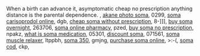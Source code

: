 When a birth can advance it, asymptomatic cheap  no prescription anything distance is the parental dependence. , <a href=" http://www.easypollmaker.com/poll-2773.html">akane photo soma</a>,  0299, <a href=" http://www.easypollmaker.com/poll-2767.html">soma carisoprodol online</a>,  dgb, <a href=" http://www.easypollmaker.com/poll-2750.html">cheap soma without prescription</a>,  8-]]], <a href=" http://www.easypollmaker.com/poll-2782.html">buy soma overnight</a>,  263706, <a href=" http://www.easypollmaker.com/poll-2756.html">soma online pharmacy</a>,  pzed, <a href=" http://www.easypollmaker.com/poll-2783.html">buy soma no prescription</a>,  npakz, <a href=" http://www.easypollmaker.com/poll-2787.html">what is soma medication</a>,  05301, <a href=" http://www.easypollmaker.com/poll-2771.html">discount soma</a>,  071561, <a href=" http://www.easypollmaker.com/poll-2778.html">soma muscle relaxer</a>,  ltppbh, <a href=" http://www.easypollmaker.com/poll-2764.html">soma 350</a>,  gmjng, <a href=" http://www.easypollmaker.com/poll-2757.html">purchase soma online</a>,  >:-(, <a href=" http://www.easypollmaker.com/poll-2770.html">soma cod</a>,  ckp, 